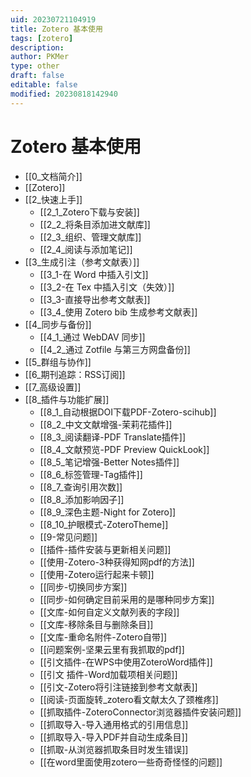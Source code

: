 ```yaml
---
uid: 20230721104919
title: Zotero 基本使用
tags: [zotero]
description: 
author: PKMer
type: other
draft: false
editable: false
modified: 20230818142940
---
```


# Zotero 基本使用

- [[0_文档简介]]
- [[Zotero]]
- [[2_快速上手]]
	- [[2_1_Zotero下载与安装]]
	- [[2_2_将条目添加进文献库]]
	- [[2_3_组织、管理文献库]]
	- [[2_4_阅读与添加笔记]]
- [[3_生成引注（参考文献表）]]
	- [[3_1-在 Word 中插入引文]]
	- [[3_2-在 Tex 中插入引文（失效）]]
	- [[3_3-直接导出参考文献表]]
	- [[3_4_使用 Zotero bib 生成参考文献表]]
- [[4_同步与备份]]
	- [[4_1_通过 WebDAV 同步]]
	- [[4_2_通过 Zotfile 与第三方网盘备份]]
- [[5_群组与协作]]
- [[6_期刊追踪：RSS订阅]]
- [[7_高级设置]]
- [[8_插件与功能扩展]]
	- [[8_1_自动根据DOI下载PDF-Zotero-scihub]]
	- [[8_2_中文文献增强-茉莉花插件]]
	- [[8_3_阅读翻译-PDF Translate插件]]
	- [[8_4_文献预览-PDF Preview QuickLook]]
	- [[8_5_笔记增强-Better Notes插件]]
	- [[8_6_标签管理-Tag插件]]
	- [[8_7_查询引用次数]]
	- [[8_8_添加影响因子]]
	- [[8_9_深色主题-Night for Zotero]]
	- [[8_10_护眼模式-ZoteroTheme]]
	- [[9-常见问题]]
	- [[插件-插件安装与更新相关问题]]
	- [[使用-Zotero-3种获得知网pdf的方法]]
	- [[使用-Zotero运行起来卡顿]]
	- [[同步-切换同步方案]]
	- [[同步-如何确定目前采用的是哪种同步方案]]
	- [[文库-如何自定义文献列表的字段]]
	- [[文库-移除条目与删除条目]]
	- [[文库-重命名附件-Zotero自带]]
	- [[问题案例-坚果云里有我抓取的pdf]]
	- [[引文插件-在WPS中使用ZoteroWord插件]]
	- [[引文 插件-Word加载项相关问题]]
	- [[引文-Zotero将引注链接到参考文献表]]
	- [[阅读-页面旋转_zotero看文献太久了颈椎疼]]
	- [[抓取插件-ZoteroConnector浏览器插件安装问题]]
	- [[抓取导入-导入通用格式的引用信息]]
	- [[抓取导入-导入PDF并自动生成条目]]
	- [[抓取-从浏览器抓取条目时发生错误]]
	- [[在word里面使用zotero一些奇奇怪怪的问题]]
